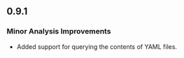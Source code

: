 ## 0.9.1

### Minor Analysis Improvements

* Added support for querying the contents of YAML files.
